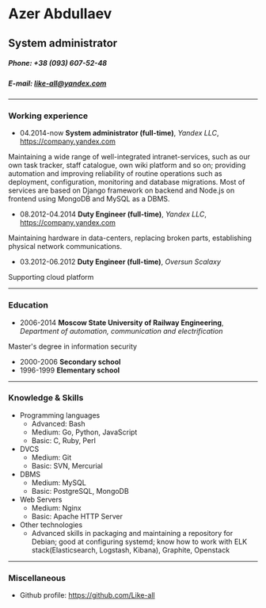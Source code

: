 # Azer Abdullaev
## System administrator
##### Phone: +38 (093) 607-52-48
##### E-mail: like-all@yandex.com

------

### Working experience

+ 04.2014-now **System administrator (full-time)**, *Yandex LLC*, https://company.yandex.com

Maintaining a wide range of well-integrated intranet-services, such as our own task tracker, staff catalogue, own wiki platform and so on; providing automation and improving reliability of routine operations such as deployment, configuration, monitoring and database migrations. Most of services are based on Django framework on backend and Node.js on frontend using MongoDB and MySQL as a DBMS.

+  08.2012-04.2014 **Duty Engineer (full-time)**, *Yandex LLC*, https://company.yandex.com

Maintaining hardware in data-centers, replacing broken parts, establishing physical network communications.

+ 03.2012-06.2012 **Duty Engineer (full-time)**, *Oversun Scalaxy*

Supporting cloud platform

------

### Education

+ 2006-2014 **Moscow State University of Railway Engineering**, *Department of automation, communication and electrification*

Master's degree in information security

+ 2000-2006 **Secondary school**
+ 1996-1999 **Elementary school**

------

### Knowledge & Skills

+ Programming languages
    + Advanced: Bash
    + Medium: Go, Python, JavaScript
    + Basic: C, Ruby, Perl
+ DVCS
    + Medium: Git
    + Basic: SVN, Mercurial
+ DBMS
    + Medium: MySQL
    + Basic: PostgreSQL, MongoDB
+ Web Servers
    + Medium: Nginx
    + Basic: Apache HTTP Server
+ Other technologies
    + Advanced skills in packaging and maintaining a repository for Debian; good at configuring systemd; know how to work with ELK stack(Elasticsearch, Logstash, Kibana), Graphite, Openstack

------

### Miscellaneous

+ Github profile: https://github.com/Like-all
